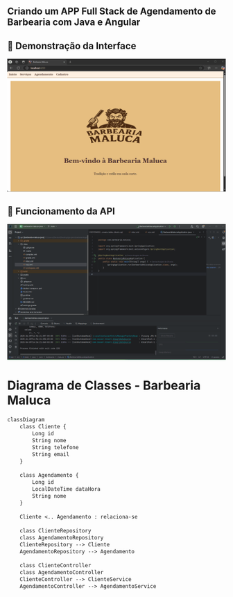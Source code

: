 ## Criando um APP Full Stack de Agendamento de Barbearia com Java e Angular

## 🎥 Demonstração da Interface

![Demonstração da Barbearia](./Animação2tj.gif)

## 🔧 Funcionamento da API

![Funcionamento da API](./Api.gif)



# Diagrama de Classes - Barbearia Maluca

```mermaid
classDiagram
    class Cliente {
        Long id
        String nome
        String telefone
        String email
    }

    class Agendamento {
        Long id
        LocalDateTime dataHora
        String nome
    }

    Cliente <.. Agendamento : relaciona-se

    class ClienteRepository
    class AgendamentoRepository
    ClienteRepository --> Cliente
    AgendamentoRepository --> Agendamento

    class ClienteController
    class AgendamentoController
    ClienteController --> ClienteService
    AgendamentoController --> AgendamentoService
